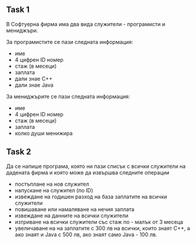 ## Task 1
В Софтуерна фирма има два вида служители - програмисти и мениджъри. 

За програмистите се пази следната информация:
- име 
- 4 цифрен ID номер
- стаж (в месеци)
- заплата
- дали знае C++
- дали знае Java

За мениджърите се пази следната информация:
- име 
- 4 цифрен ID номер
- стаж (в месеци)
- заплата
- колко души менижира

## Task 2
Да се напише програма, която ни пази списък с всички служители на дадената фирма и която може да извършва следните операции
- постъплане на нов служител
- напускане на служител (по ID)
- извеждане на годишен разход на база заплатите на всички служители
- повишаване или намаляване на нечия заплата 
- извеждане на данните на всички служители
- изтриване на всички служители със стаж по - малък от 3 месеца
- увеличаване на на заплатите с 300 лв на всички, които знаят C++, а ако знаят и Java с 500 лв, ако знаят само Java - 100 лв.
